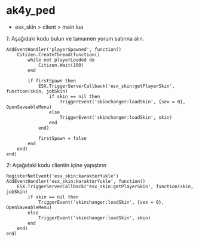 # ak4y_ped
- esx_skin > client > main.lua

*1*: Aşağıdaki kodu bulun ve tamamen yorum satırına alın.
```
AddEventHandler('playerSpawned', function()
	Citizen.CreateThread(function()
		while not playerLoaded do
			Citizen.Wait(100)
		end

		if firstSpawn then
			ESX.TriggerServerCallback('esx_skin:getPlayerSkin', function(skin, jobSkin)
				if skin == nil then
					TriggerEvent('skinchanger:loadSkin', {sex = 0}, OpenSaveableMenu)
				else
					TriggerEvent('skinchanger:loadSkin', skin)
				end
			end)

			firstSpawn = false
		end
	end)
end)
```
*2*: Aşağıdaki kodu clientin içine yapıştırın
```
RegisterNetEvent('esx_skin:karakterYukle')
AddEventHandler('esx_skin:karakterYukle', function()
	ESX.TriggerServerCallback('esx_skin:getPlayerSkin', function(skin, jobSkin)
		if skin == nil then
			TriggerEvent('skinchanger:loadSkin', {sex = 0}, OpenSaveableMenu)
		else
			TriggerEvent('skinchanger:loadSkin', skin)
		end
	end)
end)
```
